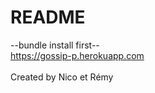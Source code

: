 # README

--bundle install first--<br>
https://gossip-p.herokuapp.com<br><br>
Created by Nico et Rémy
